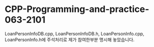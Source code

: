 # CPP-Programming-and-practice-063-2101
LoanPersonInfoDB.cpp, LoanPersonInfoDB.h, LoanPersonInfo.cpp, LoanPersonInfo.h에 주석처리로 제가 참여한부분 명시해 놓았습니다.

